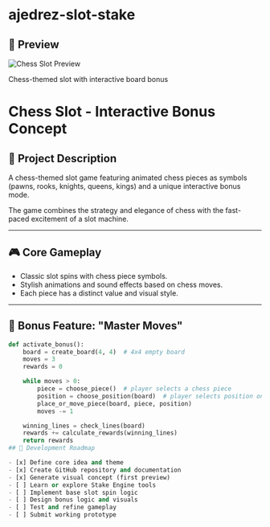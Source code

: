# ajedrez-slot-stake
## 🎨 Preview

![Chess Slot Preview](./model.png)

Chess-themed slot with interactive board bonus
# Chess Slot - Interactive Bonus Concept

## 🎯 Project Description

A chess-themed slot game featuring animated chess pieces as symbols (pawns, rooks, knights, queens, kings) and a unique interactive bonus mode.

The game combines the strategy and elegance of chess with the fast-paced excitement of a slot machine.

---

## 🎮 Core Gameplay

- Classic slot spins with chess piece symbols.
- Stylish animations and sound effects based on chess moves.
- Each piece has a distinct value and visual style.

---

## 🧠 Bonus Feature: "Master Moves"

```python
def activate_bonus():
    board = create_board(4, 4)  # 4x4 empty board
    moves = 3
    rewards = 0

    while moves > 0:
        piece = choose_piece()  # player selects a chess piece
        position = choose_position(board)  # player selects position on the board
        place_or_move_piece(board, piece, position)
        moves -= 1

    winning_lines = check_lines(board)
    rewards += calculate_rewards(winning_lines)
    return rewards
## 🧭 Development Roadmap

- [x] Define core idea and theme
- [x] Create GitHub repository and documentation
- [x] Generate visual concept (first preview)
- [ ] Learn or explore Stake Engine tools
- [ ] Implement base slot spin logic
- [ ] Design bonus logic and visuals
- [ ] Test and refine gameplay
- [ ] Submit working prototype
